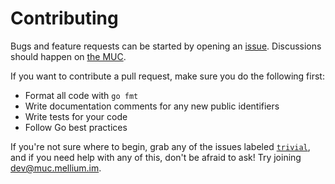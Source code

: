# Contributing

Bugs and feature requests can be started by opening an [issue][issues].
Discussions should happen on [the MUC][joinmuc].

If you want to contribute a pull request, make sure you do the following first:

  - Format all code with `go fmt`
  - Write documentation comments for any new public identifiers
  - Write tests for your code
  - Follow Go best practices

If you're not sure where to begin, grab any of the issues labeled
[`trivial`][trivial], and if you need help with any of this, don't be afraid to
ask! Try joining [dev@muc.mellium.im][joinmuc].


[issues]: https://bitbucket.org/mellium/xmpp/issues?status=new&status=open
[trivial]: https://bitbucket.org/mellium/xmpp/issues?priority=trivial&state=new&status=open
[joinmuc]: xmpp:dev@muc.mellium.im?join
